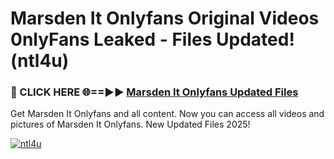 # Marsden It Onlyfans Original Videos 0nlyFans Leaked - Files Updated! (ntl4u)

<h3>🔴 CLICK HERE 🌐==►► <a href="https://tinyurl.com/4seja8ks" rel="nofollow">Marsden It Onlyfans Updated Files</a></h3>

Get Marsden It Onlyfans and all content. Now you can access all videos and pictures of Marsden It Onlyfans. New Updated Files 2025!

[![ntl4u](https://i.imgur.com/EWjZXRe.gif)](https://tinyurl.com/4seja8ks)
